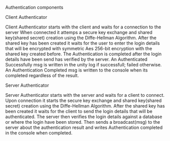 Authentication components

Client Authenticator

Client Authenticator starts with the client and waits for a connection to the server
When connected it attemps a secure key exchange and shared key(shared secret) creation using the Diffe-Hellman Algorithm.
After the shared key has been created it waits for the user to enter the login details
that will be encrypted with symmetric Aes 256-bit encryption with the shared key created before.
The Authentication is completed after the login details have been send has verified by the server.
An Authenticated Successfully msg is written in the unity log if successfull; failed otherwise.
An Authentication Completed msg is written to the console when its completed regardless of the result.


Server Authenticator

Server Authenticator starts with the server and waits for a client to connect.
Upon connection it starts the secure key exchange and shared key(shared secret) creation using the Diffe-Hellman Algorithm.
After the shared key has been created it waits for the client to send the login details
that will be authenticated. The server then verifies the login details against a database
or where the login have been stored. Then sends a broadcast(msg) to the server about the
authentication result and writes Authentication completed in the console when completed.
